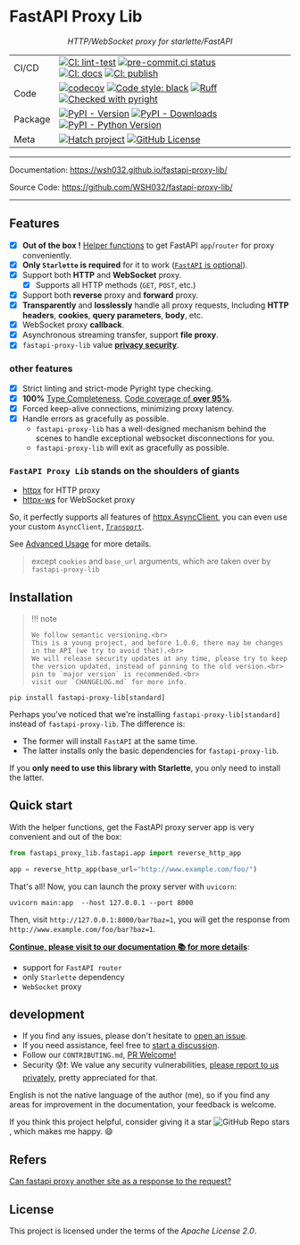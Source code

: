 <!-- The content will be also use in `docs/index.md` by `pymdownx.snippets` -->
<!-- Do not use any **relative link** and  **GitHub-specific syntax** ！-->
<!-- Do not rename or move the file -->

# FastAPI Proxy Lib

<p align="center">
    <em>HTTP/WebSocket proxy for starlette/FastAPI</em>
</p>

| | |
| - | - |
| CI/CD   | [![CI: lint-test]][CI: lint-test#link] [![pre-commit.ci status]][pre-commit.ci status#link] <br> [![CI: docs]][CI: docs#link] [![CI: publish]][CI: publish#link]  |
| Code    | [![codecov]][codecov#link] [![Code style: black]][Code style: black#link] [![Ruff]][Ruff#link] [![Checked with pyright]][Checked with pyright#link] |
| Package | [![PyPI - Version]][PyPI#link] [![PyPI - Downloads]][PyPI#link] [![PyPI - Python Version]][PyPI#link] |
| Meta    | [![Hatch project]][Hatch project#link] [![GitHub License]][GitHub License#link] |

---

Documentation: <https://wsh032.github.io/fastapi-proxy-lib/>

Source Code: <https://github.com/WSH032/fastapi-proxy-lib/>

---

## Features

- [X] **Out of the box !** [Helper functions](#quick-start) to get FastAPI `app`/`router` for proxy conveniently.
- [x] **Only `Starlette` is required** for it to work ([`FastAPI` is optional](#installation)).
- [x] Support both **HTTP** and **WebSocket** proxy.
    - [x] Supports all HTTP methods (`GET`, `POST`, etc.)
- [x] Support both **reverse** proxy and **forward** proxy.
- [x] **Transparently** and **losslessly** handle all proxy requests,
    Including **HTTP headers**, **cookies**, **query parameters**, **body**, etc.
- [X] WebSocket proxy **callback**.
- [x] Asynchronous streaming transfer, support **file proxy**.
- [x] `fastapi-proxy-lib` value [**privacy security**](https://wsh032.github.io/fastapi-proxy-lib/Usage/Security/).

### other features

- [x] Strict linting and strict-mode Pyright type checking.
- [x] **100%** [Type Completeness](https://microsoft.github.io/pyright/#/typed-libraries?id=type-completeness), [Code coverage of **over 95%**][codecov#link].
- [x] Forced keep-alive connections, minimizing proxy latency.
- [x] Handle errors as gracefully as possible.
    - `fastapi-proxy-lib` has a well-designed mechanism behind the scenes to handle exceptional websocket disconnections for you.
    - `fastapi-proxy-lib` will exit as gracefully as possible.

### `FastAPI Proxy Lib` stands on the shoulders of giants

- [httpx](https://github.com/encode/httpx) for HTTP proxy
- [httpx-ws](https://github.com/frankie567/httpx-ws) for WebSocket proxy

So, it perfectly supports all features of [httpx.AsyncClient](https://www.python-httpx.org/advanced/#client-instances), you can even use your custom `AsyncClient`, [`Transport`](https://www.python-httpx.org/advanced/#custom-transports).

See [Advanced Usage](https://wsh032.github.io/fastapi-proxy-lib/Usage/Advanced/) for more details.

> except `cookies` and `base_url` arguments, which are taken over by `fastapi-proxy-lib`

## Installation

> !!! note
>
>     We follow semantic versioning.<br>
>     This is a young project, and before 1.0.0, there may be changes in the API (we try to avoid that).<br>
>     We will release security updates at any time, please try to keep the version updated, instead of pinning to the old version.<br>
>     pin to `major version` is recommended.<br>
>     visit our `CHANGELOG.md` for more info.

```shell
pip install fastapi-proxy-lib[standard]
```

Perhaps you've noticed that we're installing `fastapi-proxy-lib[standard]` instead of `fastapi-proxy-lib`. The difference is:

- The former will install `FastAPI` at the same time.
- The latter installs only the basic dependencies for `fastapi-proxy-lib`.

If you **only need to use this library with Starlette**, you only need to install the latter.

## Quick start

With the helper functions, get the FastAPI proxy server app is very convenient and out of the box:

```python
from fastapi_proxy_lib.fastapi.app import reverse_http_app

app = reverse_http_app(base_url="http://www.example.com/foo/")
```

That's all! Now, you can launch the proxy server with `uvicorn`:

```shell
uvicorn main:app  --host 127.0.0.1 --port 8000
```

Then, visit `http://127.0.0.1:8000/bar?baz=1`, you will get the response from `http://www.example.com/foo/bar?baz=1`.

**[Continue, please visit to our documentation 📚 for more details](https://wsh032.github.io/fastapi-proxy-lib/)**:

- support for `FastAPI router`
- only `Starlette` dependency
- `WebSocket` proxy

## development

- If you find any issues, please don't hesitate to [open an issue](https://github.com/WSH032/fastapi-proxy-lib/issues).
- If you need assistance, feel free to [start a discussion](https://github.com/WSH032/fastapi-proxy-lib/discussions).
- Follow our `CONTRIBUTING.md`, [PR Welcome!](https://github.com/WSH032/fastapi-proxy-lib/pulls)
- Security 😰❗: We value any security vulnerabilities, [please report to us privately](https://github.com/WSH032/fastapi-proxy-lib/security), pretty appreciated for that.

English is not the native language of the author (me), so if you find any areas for improvement in the documentation, your feedback is welcome.

If you think this project helpful, consider giving it a star ![GitHub Repo stars](https://img.shields.io/github/stars/wsh032/fastapi-proxy-lib?style=social), which makes me happy. :smile:

## Refers

[Can fastapi proxy another site as a response to the request?](https://github.com/tiangolo/fastapi/discussions/7382)

## License

This project is licensed under the terms of the *Apache License 2.0*.

<!-- link -->

<!-- ci/cd -->
[CI: lint-test]: https://github.com/WSH032/fastapi-proxy-lib/actions/workflows/lint-test.yml/badge.svg
[CI: lint-test#link]: https://github.com/WSH032/fastapi-proxy-lib/actions/workflows/lint-test.yml
[CI: docs]: https://github.com/WSH032/fastapi-proxy-lib/actions/workflows/docs.yml/badge.svg
[CI: docs#link]: https://github.com/WSH032/fastapi-proxy-lib/actions/workflows/docs.yml
[CI: publish]: https://github.com/WSH032/fastapi-proxy-lib/actions/workflows/publish.yml/badge.svg
[CI: publish#link]: https://github.com/WSH032/fastapi-proxy-lib/actions/workflows/publish.yml
[pre-commit.ci status]: https://results.pre-commit.ci/badge/github/WSH032/fastapi-proxy-lib/main.svg
[pre-commit.ci status#link]: https://results.pre-commit.ci/latest/github/WSH032/fastapi-proxy-lib/main
<!-- code -->
[Code style: black]: https://img.shields.io/badge/code%20style-black-000000.svg
[Code style: black#link]: https://github.com/psf/black
[GitHub License]: https://img.shields.io/github/license/WSH032/fastapi-proxy-lib?color=9400d3
[GitHub License#link]: https://github.com/WSH032/fastapi-proxy-lib/blob/main/LICENSE
[Ruff]: https://img.shields.io/endpoint?url=https://raw.githubusercontent.com/astral-sh/ruff/main/assets/badge/v2.json
[Ruff#link]: https://github.com/astral-sh/ruff
[Checked with pyright]: https://microsoft.github.io/pyright/img/pyright_badge.svg
[Checked with pyright#link]: https://microsoft.github.io/pyright
<!-- package -->
[PyPI - Version]: https://img.shields.io/pypi/v/fastapi-proxy-lib?logo=pypi&label=PyPI&logoColor=gold
[PyPI - Downloads]: https://img.shields.io/pypi/dm/fastapi-proxy-lib?color=blue&label=Downloads&logo=pypi&logoColor=gold
[PyPI - Python Version]: https://img.shields.io/pypi/pyversions/fastapi-proxy-lib?logo=python&label=Python&logoColor=gold
[PyPI#link]: https://pypi.org/project/fastapi-proxy-lib
<!-- meta -->
[Hatch project]: https://img.shields.io/badge/%F0%9F%A5%9A-Hatch-4051b5.svg
[Hatch project#link]: https://github.com/pypa/hatch
[codecov]: https://codecov.io/gh/WSH032/fastapi-proxy-lib/graph/badge.svg?token=62QQU06E8X
[codecov#link]: https://codecov.io/gh/WSH032/fastapi-proxy-lib
